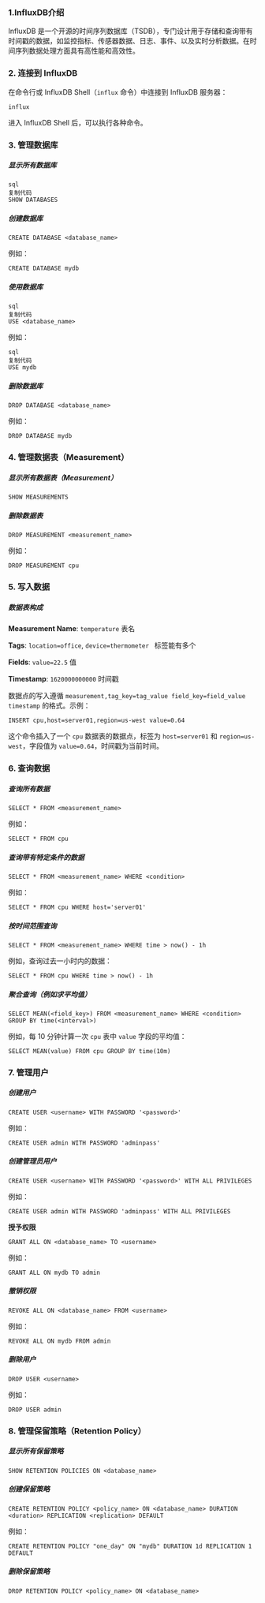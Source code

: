 ### 1.**InfluxDB介绍**

InfluxDB 是一个开源的时间序列数据库（TSDB），专门设计用于存储和查询带有时间戳的数据，如监控指标、传感器数据、日志、事件、以及实时分析数据。在时间序列数据处理方面具有高性能和高效性。





### 2. **连接到 InfluxDB**

在命令行或 InfluxDB Shell（`influx` 命令）中连接到 InfluxDB 服务器：

```
influx
```

进入 InfluxDB Shell 后，可以执行各种命令。





### 3. **管理数据库**

##### 显示所有数据库

```
sql
复制代码
SHOW DATABASES
```



##### **创建数据库**

```
CREATE DATABASE <database_name>
```

例如：

```
CREATE DATABASE mydb
```



##### **使用数据库**

```
sql
复制代码
USE <database_name>
```

例如：

```
sql
复制代码
USE mydb
```



##### **删除数据库**

```
DROP DATABASE <database_name>
```

例如：

```
DROP DATABASE mydb
```





### 4. **管理数据表（Measurement）**



##### **显示所有数据表（Measurement）**

```
SHOW MEASUREMENTS
```



##### **删除数据表**

```
DROP MEASUREMENT <measurement_name>
```

例如：

```
DROP MEASUREMENT cpu
```











### 5. **写入数据**

##### 数据表构成

**Measurement Name**: `temperature`   表名

**Tags**: `location=office`, `device=thermometer `  标签能有多个

**Fields**: `value=22.5`  值

**Timestamp**: `1620000000000`  时间戳



数据点的写入遵循 `measurement,tag_key=tag_value field_key=field_value timestamp` 的格式。示例：

```
INSERT cpu,host=server01,region=us-west value=0.64
```

这个命令插入了一个 `cpu` 数据表的数据点，标签为 `host=server01` 和 `region=us-west`，字段值为 `value=0.64`，时间戳为当前时间。







### 6. **查询数据**

##### **查询所有数据**

```
SELECT * FROM <measurement_name>
```

例如：

```
SELECT * FROM cpu
```





##### **查询带有特定条件的数据**

```
SELECT * FROM <measurement_name> WHERE <condition>
```

例如：

```
SELECT * FROM cpu WHERE host='server01'
```







##### **按时间范围查询**

```
SELECT * FROM <measurement_name> WHERE time > now() - 1h
```

例如，查询过去一小时内的数据：

```
SELECT * FROM cpu WHERE time > now() - 1h
```









##### **聚合查询（例如求平均值）**

```
SELECT MEAN(<field_key>) FROM <measurement_name> WHERE <condition> GROUP BY time(<interval>)
```

例如，每 10 分钟计算一次 `cpu` 表中 `value` 字段的平均值：

```
SELECT MEAN(value) FROM cpu GROUP BY time(10m)
```







### 7. **管理用户**

##### **创建用户**

```
CREATE USER <username> WITH PASSWORD '<password>'
```

例如：

```
CREATE USER admin WITH PASSWORD 'adminpass'
```



##### **创建管理员用户**

```
CREATE USER <username> WITH PASSWORD '<password>' WITH ALL PRIVILEGES
```

例如：

```
CREATE USER admin WITH PASSWORD 'adminpass' WITH ALL PRIVILEGES
```



**授予权限**

```
GRANT ALL ON <database_name> TO <username>
```

例如：

```
GRANT ALL ON mydb TO admin
```



##### **撤销权限**

```
REVOKE ALL ON <database_name> FROM <username>
```

例如：

```
REVOKE ALL ON mydb FROM admin
```



##### **删除用户**

```
DROP USER <username>
```

例如：

```
DROP USER admin
```









### 8. **管理保留策略（Retention Policy）**

##### **显示所有保留策略**

```
SHOW RETENTION POLICIES ON <database_name>
```



##### **创建保留策略**

```
CREATE RETENTION POLICY <policy_name> ON <database_name> DURATION <duration> REPLICATION <replication> DEFAULT
```

例如：

```
CREATE RETENTION POLICY "one_day" ON "mydb" DURATION 1d REPLICATION 1 DEFAULT
```



##### **删除保留策略**

```
DROP RETENTION POLICY <policy_name> ON <database_name>
```